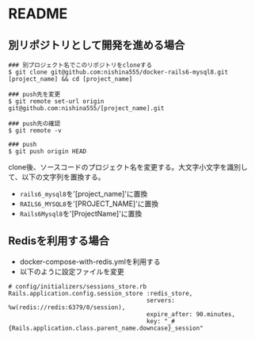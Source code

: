 # README

## 別リポジトリとして開発を進める場合

```
### 別プロジェクト名でこのリポジトリをcloneする
$ git clone git@github.com:nishina555/docker-rails6-mysql8.git [project_name] && cd [project_name]

### push先を変更
$ git remote set-url origin git@github.com:nishina555/[project_name].git

### push先の確認
$ git remote -v

### push
$ git push origin HEAD
```

clone後、ソースコードのプロジェクト名を変更する。大文字小文字を識別して、以下の文字列を置換する。

- `rails6_mysql8`を'[project_name]'に置換
- `RAILS6_MYSQL8`を'[PROJECT_NAME]'に置換
- `Rails6Mysql8`を'[ProjectName]'に置換

## Redisを利用する場合

- docker-compose-with-redis.ymlを利用する
- 以下のように設定ファイルを変更

```
# config/initializers/sessions_store.rb
Rails.application.config.session_store :redis_store,
                                       servers: %w(redis://redis:6379/0/session),
                                       expire_after: 90.minutes,
                                       key: "_#{Rails.application.class.parent_name.downcase}_session"
```